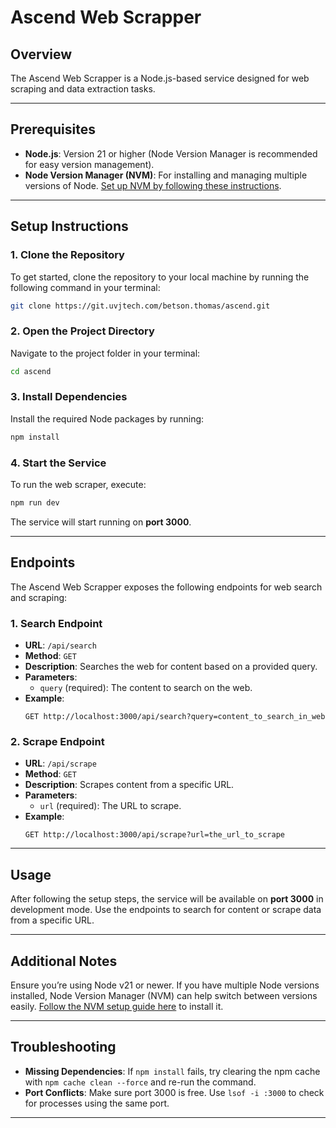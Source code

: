 # Ascend Web Scrapper

## Overview

The Ascend Web Scrapper is a Node.js-based service designed for web scraping and data extraction tasks.

---

## Prerequisites

- **Node.js**: Version 21 or higher (Node Version Manager is recommended for easy version management).
- **Node Version Manager (NVM)**: For installing and managing multiple versions of Node. [Set up NVM by following these instructions](https://github.com/nvm-sh/nvm#installing-and-updating).

---

## Setup Instructions

### 1. Clone the Repository

To get started, clone the repository to your local machine by running the following command in your terminal:

```bash
git clone https://git.uvjtech.com/betson.thomas/ascend.git
```

### 2. Open the Project Directory

Navigate to the project folder in your terminal:

```bash
cd ascend
```

### 3. Install Dependencies

Install the required Node packages by running:

```bash
npm install
```

### 4. Start the Service

To run the web scraper, execute:

```bash
npm run dev
```

The service will start running on **port 3000**.

---

## Endpoints

The Ascend Web Scrapper exposes the following endpoints for web search and scraping:

### 1. Search Endpoint

- **URL**: `/api/search`
- **Method**: `GET`
- **Description**: Searches the web for content based on a provided query.
- **Parameters**:
  - `query` (required): The content to search on the web.
- **Example**:
  ```http
  GET http://localhost:3000/api/search?query=content_to_search_in_web
  ```

### 2. Scrape Endpoint

- **URL**: `/api/scrape`
- **Method**: `GET`
- **Description**: Scrapes content from a specific URL.
- **Parameters**:
  - `url` (required): The URL to scrape.
- **Example**:
  ```http
  GET http://localhost:3000/api/scrape?url=the_url_to_scrape
  ```

---

## Usage

After following the setup steps, the service will be available on **port 3000** in development mode. Use the endpoints to search for content or scrape data from a specific URL.

---

## Additional Notes

Ensure you’re using Node v21 or newer. If you have multiple Node versions installed, Node Version Manager (NVM) can help switch between versions easily. [Follow the NVM setup guide here](https://github.com/nvm-sh/nvm#installing-and-updating) to install it.

---

## Troubleshooting

- **Missing Dependencies**: If `npm install` fails, try clearing the npm cache with `npm cache clean --force` and re-run the command.
- **Port Conflicts**: Make sure port 3000 is free. Use `lsof -i :3000` to check for processes using the same port.

---
